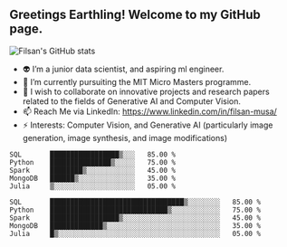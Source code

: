 ## Greetings Earthling! Welcome to my GitHub page.

![Filsan's GitHub stats](https://github-readme-stats.vercel.app/api?username=filsan95&show_icons=true&theme=transparent)

- 👽 I’m a junior data scientist, and aspiring ml engineer.
- 🔭 I’m currently pursuiting the MIT Micro Masters programme.
- 👯 I wish to collaborate on innovative projects and research papers related to the fields of Generative AI and Computer Vision.
- 📫 Reach Me via LinkedIn: https://www.linkedin.com/in/filsan-musa/
- ⚡ Interests: Computer Vision, and Generative AI (particularly image generation, image synthesis, and image modifications)


```
SQL       █████████████████▒░░░   85.00 %
Python    ███████████████▒░░░░░   75.00 %
Spark     ████████▒░░░░░░░░░░░░   45.00 %
MongoDB   ██████▒░░░░░░░░░░░░░░   35.00 %
Julia     ▒░░░░░░░░░░░░░░░░░░░░   05.00 %

SQL       █████████████████████████████████▒░░░░░░░░   85.00 %
Python    █████████████████████████████▒░░░░░░░░░░░░   75.00 %
Spark     █████████████████▒░░░░░░░░░░░░░░░░░░░░░░░░   45.00 %
MongoDB   █████████████▒░░░░░░░░░░░░░░░░░░░░░░░░░░░░   35.00 %
Julia     █▒░░░░░░░░░░░░░░░░░░░░░░░░░░░░░░░░░░░░░░░░   05.00 %

```

<!--
**filsan95/filsan95** is a ✨ _special_ ✨ repository because its `README.md` (this file) appears on your GitHub profile.

Here are some ideas to get you started:

- 👽 I’m a data scientist 
- 🔭 I’m currently pursuiting the MIT Micro Masters programme.
- 👯 I’m looking to collaborate on innovative projects and research papers related to the fields of Generative AI and Computer Vision.
- 🤔 I’m looking for help with 
- 🫥 Checkout my project, and let me know your thoughs
- 📫 Reach Me via LinkedIn: https://www.linkedin.com/in/filsan-musa/
- ⚡ Interests: Computer Vision, and Generative AI (particularly image generation, image synthesis, and image modifications)
-->
